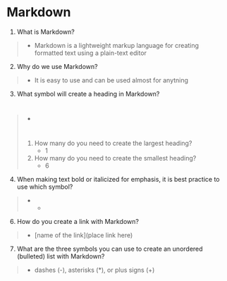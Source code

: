 # Markdown

1. What is Markdown?
> - Markdown is a lightweight markup language for creating formatted text using a plain-text editor
2. Why do we use Markdown?
> - It is easy to use and can be used almost for anytning
3. What symbol will create a heading in Markdown?
> - #
> 1. How many do you need to create the largest heading?
>    - 1
> 3. How many do you need to create the smallest heading?
>    - 6
4. When making text bold or italicized for emphasis, it is best practice to use which symbol?
> - *
6. How do you create a link with Markdown?
> - [name of the link](place link here)
7. What are the three symbols you can use to create an unordered (bulleted) list with Markdown?
> -  dashes (-), asterisks (*), or plus signs (+)
